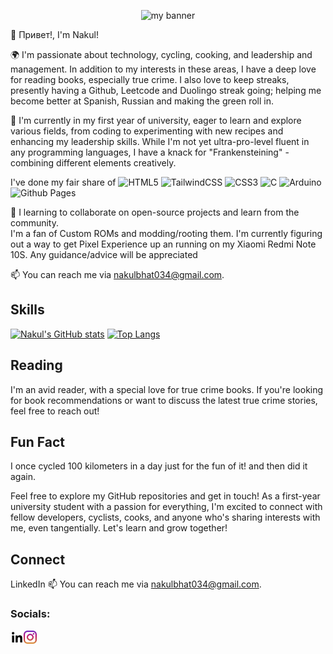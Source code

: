 

<p align = "center"><img src="https://github.com/nakulbhat/nakulbhat/assets/74336456/35c2d16b-dd05-4218-b46c-c29cbb2fae03" alt="my banner"></p>

👋 Привет!, I'm Nakul! 

🌍 I'm passionate about technology, cycling, cooking, and leadership and management. In addition to my interests in these areas, I have a deep love for reading books, especially true crime. I also love to keep streaks, presently having a Github, Leetcode and Duolingo streak going; helping me become better at Spanish, Russian and making the green roll in.

🌱 I'm currently in my first year of university, eager to learn and explore various fields, from coding to experimenting with new recipes and enhancing my leadership skills. While I'm not yet ultra-pro-level fluent in any programming languages, I have a knack for "Frankensteining" - combining different elements creatively.

I've done my fair share of ![HTML5](https://img.shields.io/badge/html5-%23E34F26.svg?style=for-the-badge&logo=html5&logoColor=white) ![TailwindCSS](https://img.shields.io/badge/tailwindcss-%2338B2AC.svg?style=for-the-badge&logo=tailwind-css&logoColor=white) ![CSS3](https://img.shields.io/badge/css3-%231572B6.svg?style=for-the-badge&logo=css3&logoColor=white) ![C](https://img.shields.io/badge/c-%2300599C.svg?style=for-the-badge&logo=c&logoColor=white) ![Arduino](https://img.shields.io/badge/-Arduino-00979D?style=for-the-badge&logo=Arduino&logoColor=white) ![Github Pages](https://img.shields.io/badge/github%20pages-121013?style=for-the-badge&logo=github&logoColor=white)

🚀 I learning to collaborate on open-source projects and learn from the community. <br> I'm a fan of Custom ROMs and modding/rooting them. I'm currently figuring out a way to get Pixel Experience up an running on my Xiaomi Redmi Note 10S. Any guidance/advice will be appreciated

📫 You can reach me via nakulbhat034@gmail.com.

## Skills


[![Nakul's GitHub stats](https://github-readme-stats.vercel.app/api?username=nakulbhat)](https://github.com/anuraghazra/github-readme-stats)
[![Top Langs](https://github-readme-stats.vercel.app/api/top-langs/?username=nakul)](https://github.com/anuraghazra/github-readme-stats)


## Reading

I'm an avid reader, with a special love for true crime books. If you're looking for book recommendations or want to discuss the latest true crime stories, feel free to reach out!


## Fun Fact

I once cycled 100 kilometers in a day just for the fun of it! and then did it again.

Feel free to explore my GitHub repositories and get in touch! As a first-year university student with a passion for everything, I'm excited to connect with fellow developers, cyclists, cooks, and anyone who's sharing interests with me, even tangentially. Let's learn and grow together!

## Connect
LinkedIn
📫 You can reach me via nakulbhat034@gmail.com.

### Socials:
<p align ="center">
    <a href="https://www.linkedin.com/in/nakulbhat/"><img align="left" src="https://raw.githubusercontent.com/nakulbhat/nakulbhat/testing/images/linkedin.png" alt="Nakul Bhat | LinkedIn" width="21px"/></a>
    <a href="https://www.instagram.com/_debugpro/"><img align="left" src="https://raw.githubusercontent.com/nakulbhat/nakulbhat/testing/images/instagram.png" alt="Nakul Bhat | Instagram" width="21px"/></a>
</p>
<!--Some way to get github signing and profile transfer pls-->